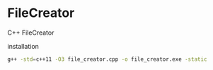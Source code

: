 # FileCreator
C++ FileCreator


installation
```bash
g++ -std=c++11 -O3 file_creator.cpp -o file_creator.exe -static
```

